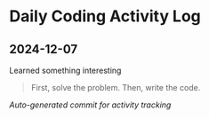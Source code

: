 # Daily Coding Activity Log

## 2024-12-07

Learned something interesting

> First, solve the problem. Then, write the code.

*Auto-generated commit for activity tracking*
